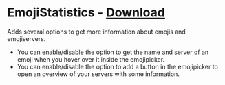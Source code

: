 

# EmojiStatistics - [Download](https://raw.githubusercontent.com/mwittrien/BetterDiscordAddons/master/Plugins/EmojiStatistics/EmojiStatistics.plugin.js)

Adds several options to get more information about emojis and emojiservers.

- You can enable/disable the option to get the name and server of an emoji when you hover over it inside the emojipicker.
- You can enable/disable the option to add a button in the emojipicker to open an overview of your servers with some information.
